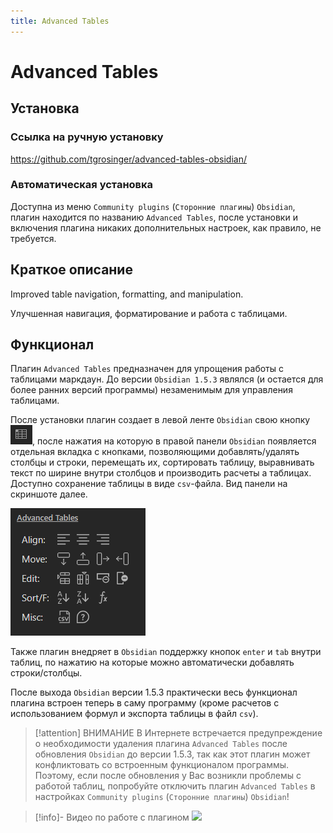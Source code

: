 ```yaml
---
title: Advanced Tables
---
```


# Advanced Tables

## Установка

### Ссылка на ручную установку

<https://github.com/tgrosinger/advanced-tables-obsidian/>

### Автоматическая установка

Доступна из меню `Community plugins` (`Сторонние плагины`) `Obsidian`, плагин находится по названию `Advanced Tables`, после установки и включения плагина никаких дополнительных настроек, как правило, не требуется.

## Краткое описание

Improved table navigation, formatting, and manipulation.

Улучшенная навигация, форматирование и работа с таблицами.

## Функционал

Плагин `Advanced Tables` предназначен для упрощения работы с таблицами маркдаун. До версии `Obsidian 1.5.3` являлся (и остается для более ранних версий программы) незаменимым для управления таблицами.

После установки плагин создает в левой ленте `Obsidian` свою кнопку ![](<../!!files/Advanced Tables_button.png>), после нажатия на которую в правой панели `Obsidian` появляется отдельная вкладка с кнопками, позволяющими добавлять/удалять столбцы и строки, перемещать их, сортировать таблицу, выравнивать текст по ширине внутри столбцов и производить расчеты а таблицах. Доступно сохранение таблицы в виде `csv`-файла. Вид панели на скриншоте далее.

![](<../!!files/Advanced Tables_right ribbon menu.png>)

Также плагин внедряет в `Obsidian` поддержку кнопок `enter` и `tab` внутри таблиц, по нажатию на которые можно автоматически добавлять строки/столбцы.

После выхода `Obsidian` версии 1.5.3 практически весь функционал плагина встроен теперь в саму программу (кроме расчетов с использованием формул и экспорта таблицы в файл `csv`).

> [!attention] ВНИМАНИЕ
> В Интернете встречается предупреждение о необходимости удаления плагина `Advanced Tables` после обновления `Obsidian` до версии 1.5.3, так как этот плагин может конфликтовать со встроенным функционалом программы. Поэтому, если после обновления у Вас возникли проблемы с работой таблиц, попробуйте отключить плагин `Advanced Tables` в настройках `Community plugins` (`Сторонние плагины`) `Obsidian`!

> [!info]- Видео по работе с плагином
> ![](https://youtu.be/AGhSfq9B-cU?si=KLc7Haugbv_5r5oo)
